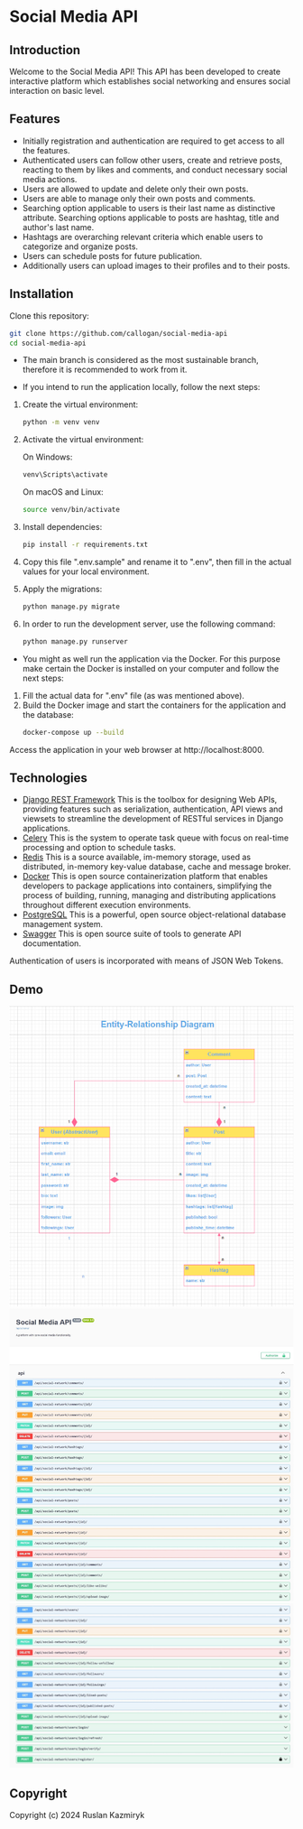 # Social Media API

## Introduction

Welcome to the Social Media API!
This API has been developed to create interactive platform which establishes social networking and ensures 
social interaction on basic level.

## Features

* Initially registration and authentication are required to get access to all the features.
* Authenticated users can follow other users, create and retrieve posts, reacting to them by likes and comments, 
and conduct necessary social media actions.
* Users are allowed to update and delete only their own posts.
* Users are able to manage only their own posts and comments.
* Searching option applicable to users is their last name as distinctive attribute. Searching options applicable to
posts are hashtag, title and author's last name.
* Hashtags are overarching relevant criteria which enable users to categorize and organize posts.
* Users can schedule posts for future publication.
* Additionally users can upload images to their profiles and to their posts.

## Installation

Clone this repository:

   ```bash
   git clone https://github.com/callogan/social-media-api
   cd social-media-api
   ```

* The main branch is considered as the most sustainable branch, therefore it is recommended to work from it.

* If you intend to run the application locally, follow the next steps:

1. Create the virtual environment:

   ```bash
   python -m venv venv
   ```

2. Activate the virtual environment:

   On Windows:

      ```bash
      venv\Scripts\activate
      ```

   On macOS and Linux:

      ```bash
      source venv/bin/activate
      ```

3. Install dependencies:

   ```bash
   pip install -r requirements.txt
   ```

4. Copy this file ".env.sample" and rename it to ".env", then fill in the actual values for your local environment.
5. Apply the migrations:

   ```bash
   python manage.py migrate
   ```

6. In order to run the development server, use the following command:

   ```bash
   python manage.py runserver
   ```

* You might as well run the application via the Docker. For this purpose make certain the Docker is installed 
on your computer and follow the next steps:
1. Fill the actual data for ".env" file (as was mentioned above).
2. Build the Docker image and start the containers for the application and the database:
   ```bash
   docker-compose up --build
   ```

Access the application in your web browser at http://localhost:8000.

## Technologies

* [Django REST Framework](https://www.django-rest-framework.org/) This is the toolbox for designing Web APIs, providing 
features such as serialization, authentication, API views and viewsets to streamline the development of RESTful services
in Django applications.
* [Celery](https://docs.celeryq.dev/en/stable/) This is the system to operate task queue with focus on real-time 
processing and option to schedule tasks.    
* [Redis](https://redis.io/) This is a source available, im-memory storage, used as distributed, in-memory key-value 
database, cache and message broker.
* [Docker](https://www.docker.com/) This is open source containerization platform that enables developers to package 
applications into containers, simplifying the process of building, running, managing and distributing applications 
throughout different execution environments.
* [PostgreSQL](https://www.postgresql.org/) This is a powerful, open source object-relational database management 
system.
* [Swagger](https://swagger.io/) This is open source suite of tools to generate API documentation.

Authentication of users is incorporated with means of JSON Web Tokens.

## Demo

![ER Diagram](demo/entity-relationship-diagram.png)
![API Endpoints part 1](demo/swagger-all-endpoints-1.png)
![API Endpoints part 2](demo/swagger-all-endpoints-2.png)

## Copyright

Copyright (c) 2024 Ruslan Kazmiryk
